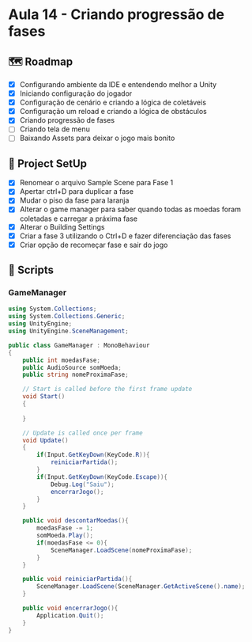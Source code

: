 # Aula 14 - Criando progressão de fases

## 🗺️ Roadmap
- [x] Configurando ambiente da IDE e entendendo melhor a Unity
- [x] Iniciando configuração do jogador
- [x] Configuração de cenário e criando a lógica de coletáveis
- [x] Configuração um reload e criando a lógica de obstáculos
- [x] Criando progressão de fases
- [ ] Criando tela de menu
- [ ] Baixando Assets para deixar o jogo mais bonito

## 🔧 Project SetUp

- [x] Renomear o arquivo Sample Scene para Fase 1
- [x] Apertar ctrl+D para duplicar a fase
- [x] Mudar o piso da fase para laranja
- [x] Alterar o game manager para saber quando todas as moedas foram coletadas e carregar a práxima fase
- [x] Alterar o Building Settings
- [x] Criar a fase 3 utilizando o Ctrl+D e fazer diferenciação das fases
- [x] Criar opção de recomeçar fase e sair do jogo

## 📝 Scripts
### GameManager
```C#
using System.Collections;
using System.Collections.Generic;
using UnityEngine;
using UnityEngine.SceneManagement;

public class GameManager : MonoBehaviour
{
    public int moedasFase;
    public AudioSource somMoeda;
    public string nomeProximaFase;

    // Start is called before the first frame update
    void Start()
    {
       
    }

    // Update is called once per frame
    void Update()
    {
        if(Input.GetKeyDown(KeyCode.R)){
            reiniciarPartida();
        } 
        if(Input.GetKeyDown(KeyCode.Escape)){
            Debug.Log("Saiu");
            encerrarJogo();
        }
    }

    public void descontarMoedas(){
        moedasFase -= 1;
        somMoeda.Play();
        if(moedasFase <= 0){
            SceneManager.LoadScene(nomeProximaFase);
        }
    }

    public void reiniciarPartida(){
        SceneManager.LoadScene(SceneManager.GetActiveScene().name);
    }

    public void encerrarJogo(){
        Application.Quit();
    }
}
```
